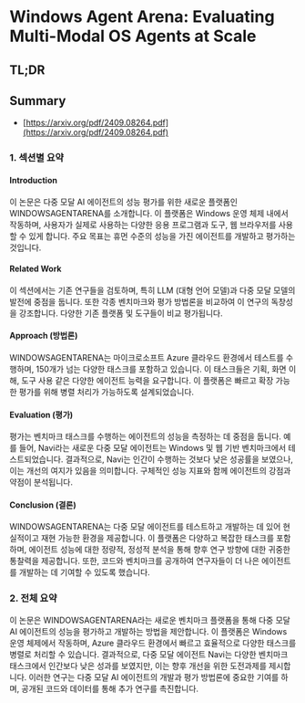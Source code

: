 # Windows Agent Arena: Evaluating Multi-Modal OS Agents at Scale
## TL;DR
## Summary
- [https://arxiv.org/pdf/2409.08264.pdf](https://arxiv.org/pdf/2409.08264.pdf)

### 1. 섹션별 요약

#### Introduction
이 논문은 다중 모달 AI 에이전트의 성능 평가를 위한 새로운 플랫폼인 WINDOWSAGENTARENA를 소개합니다. 이 플랫폼은 Windows 운영 체제 내에서 작동하며, 사용자가 실제로 사용하는 다양한 응용 프로그램과 도구, 웹 브라우저를 사용할 수 있게 합니다. 주요 목표는 휴먼 수준의 성능을 가진 에이전트를 개발하고 평가하는 것입니다.

#### Related Work
이 섹션에서는 기존 연구들을 검토하며, 특히 LLM (대형 언어 모델)과 다중 모달 모델의 발전에 중점을 둡니다. 또한 각종 벤치마크와 평가 방법론을 비교하여 이 연구의 독창성을 강조합니다. 다양한 기존 플랫폼 및 도구들이 비교 평가됩니다.

#### Approach (방법론)
WINDOWSAGENTARENA는 마이크로소프트 Azure 클라우드 환경에서 테스트를 수행하며, 150개가 넘는 다양한 태스크를 포함하고 있습니다. 이 태스크들은 기획, 화면 이해, 도구 사용 같은 다양한 에이전트 능력을 요구합니다. 이 플랫폼은 빠르고 확장 가능한 평가를 위해 병렬 처리가 가능하도록 설계되었습니다.

#### Evaluation (평가)
평가는 벤치마크 태스크를 수행하는 에이전트의 성능을 측정하는 데 중점을 둡니다. 예를 들어, Navi라는 새로운 다중 모달 에이전트는 Windows 및 웹 기반 벤치마크에서 테스트되었습니다. 결과적으로, Navi는 인간이 수행하는 것보다 낮은 성공률을 보였으나, 이는 개선의 여지가 있음을 의미합니다. 구체적인 성능 지표와 함께 에이전트의 강점과 약점이 분석됩니다.

#### Conclusion (결론)
WINDOWSAGENTARENA는 다중 모달 에이전트를 테스트하고 개발하는 데 있어 현실적이고 재현 가능한 환경을 제공합니다. 이 플랫폼은 다양하고 복잡한 태스크를 포함하며, 에이전트 성능에 대한 정량적, 정성적 분석을 통해 향후 연구 방향에 대한 귀중한 통찰력을 제공합니다. 또한, 코드와 벤치마크를 공개하여 연구자들이 더 나은 에이전트를 개발하는 데 기여할 수 있도록 했습니다.

### 2. 전체 요약

이 논문은 WINDOWSAGENTARENA라는 새로운 벤치마크 플랫폼을 통해 다중 모달 AI 에이전트의 성능을 평가하고 개발하는 방법을 제안합니다. 이 플랫폼은 Windows 운영 체제에서 작동하며, Azure 클라우드 환경에서 빠르고 효율적으로 다양한 태스크를 병렬로 처리할 수 있습니다. 결과적으로, 다중 모달 에이전트 Navi는 다양한 벤치마크 태스크에서 인간보다 낮은 성과를 보였지만, 이는 향후 개선을 위한 도전과제를 제시합니다. 이러한 연구는 다중 모달 AI 에이전트의 개발과 평가 방법론에 중요한 기여를 하며, 공개된 코드와 데이터를 통해 추가 연구를 촉진합니다.